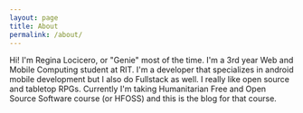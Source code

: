 ```yaml
---
layout: page
title: About
permalink: /about/
---
```


Hi! I'm Regina Locicero, or "Genie" most of the time. I'm a 3rd year Web and Mobile Computing student at RIT. I'm a developer that specializes in android mobile development but I also do Fullstack as well. I really like open source and tabletop RPGs. Currently I'm taking Humanitarian Free and Open Source Software course (or HFOSS) and this is the blog for that course.
